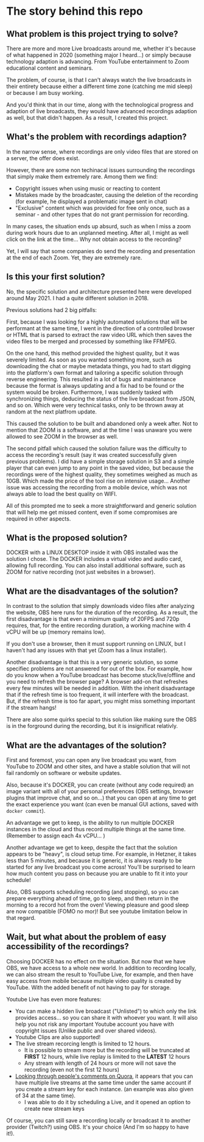 # The story behind this repo

## What problem is this project trying to solve?

There are more and more Live broadcasts around me, whether it's because of what happened in 2020 (something major I heard...) or simply because technology adaption is advancing. From YouTube entertainment to Zoom educational content and seminars.

The problem, of course, is that I can't always watch the live broadcasts in their entirety because either a different time zone (catching me mid sleep) or because I am busy working.

And you'd think that in our time, along with the technological progress and adaption of live broadcasts, they would have advanced recordings adaption as well, but that didn't happen. As a result, I created this project.

## What's the problem with recordings adaption?

In the narrow sense, where recordings are only video files that are stored on a server, the offer does exist.

However, there are some non techinacal issues surrounding the recordings that simply make them extremely rare. Among them we find:
* Copyright issues when using music or reacting to content
* Mistakes made by the broadcaster, causing the deletion of the recording (for example, he displayed a problematic image sent in chat)
* "Exclusive" content which was provided for free only once, such as a seminar - and other types that do not grant permission for recording.

In many cases, the situation ends up absurd, such as when I miss a zoom during work hours due to an unplanned meeting. After all, I might as well click on the link at the time... Why not obtain access to the recording?

Yet, I will say that some companies do send the recording and presentation at the end of each Zoom. Yet, they are extremely rare.

## Is this your first solution?

No, the specific solution and architecture presented here were developed around May 2021. I had a quite different solution in 2018.

Previous solutions had 2 big pitfalls:

First, because I was looking for a highly automated solutions that will be performant at the same time, I went in the direction of a controlled browser or HTML that is parsed to extract the raw video URL which then saves the video files to be merged and processed by something like FFMPEG.

On the one hand, this method provided the highest quality, but it was severely limited. As soon as you wanted something more, such as downloading the chat or maybe metadata things, you had to start digging into the platform's own format and tailoring a specific solution through reverse engineering. This resulted in a lot of bugs and maintenance because the format is always updating and a fix had to be found or the system would be broken. Furthermore, I was suddenly tasked with synchronizing things, deducing the status of the live broadcast from JSON, and so on. Which were very technical tasks, only to be thrown away at random at the next platfrom update.

This caused the solution to be built and abandoned only a week after. Not to mention that ZOOM is a software, and at the time I was unaware you were allowed to see ZOOM in the browser as well.

The second pitfall which caused the solution failure was the difficulty to access the recording's result (say it was created successfully given previous problems). I did have a simple storage solution in S3 and a simple player that can even jump to any point in the saved video, but because the recordings were of the highest quality, they sometimes weighed as much as 10GB. Which made the price of the tool rise on intensive usage... Another issue was accessing the recording from a mobile device, which was not always able to load the best quality on WIFI. 

All of this prompted me to seek a more straightforward and generic solution that will help me get missed content, even if some compromises are required in other aspects.

## What is the proposed solution?

DOCKER with a LINUX DESKTOP inside it with OBS installed was the solution I chose. The DOCKER includes a virtual video and audio card, allowing full recording.
You can also install additional software, such as ZOOM for native recording (not just websites in a browser).

## What are the disadvantages of the solution?

In contrast to the solution that simply downloads video files after analyzing the website, OBS here runs for the duration of the recording. As a result, the first disadvantage is that even a minimum quality of 20FPS and 720p requires, that, for the entire recording duration, a working machine with 4 vCPU will be up (memory remains low).

If you don't use a browser, then it must support running on LINUX, but I haven't had any issues with that yet (Zoom has a linux installer).

Another disadvantage is that this is a very generic solution, so some specifiec problems are not answered for out of the box. For example, how do you know when a YouTube broadcast has become stuck/live/offline and you need to refresh the browser page? A browser add-on that refreshes every few minutes will be needed in addition. With the inherit disadvantage that if the refresh time is too frequent, it will interfere with the broadcast. But, if the refresh time is too far apart, you might miss something important if the stream hangs!

There are also some quirks special to this solution like making sure the OBS is in the forground during the recording, but it is insignificat relativly.

## What are the advantages of the solution?

First and foremost, you can open any live broadcast you want, from YouTube to ZOOM and other sites, and have a stable solution that will not fail randomly on software or website updates. 

Also, because it's DOCKER, you can create (without any code required) an image variant with all of your personal preferences (OBS settings, browser plugins that improve chat, and so on...) that you can open at any time to get the exact experience you want (can even be manual GUI actions, saved with `docker commit`).

An advantage we get to keep, is the ability to run multiple DOCKER instances in the cloud and thus record multiple things at the same time. (Remember to assign each 4x vCPU... )

Another advantage we get to keep, despite the fact that the solution appears to be "heavy", is cloud setup time. For example, in Hetzner, it takes less than 5 minutes, and because it is generic, it is always ready to be started for any live broadcast you come across! You'll be surprised to learn how much content you pass on because you are unable to fit it into your schedule!

Also, OBS supports scheduling recording (and stopping), so you can prepare everything ahead of time, go to sleep, and then return in the morning to a record hot from the oven! Viewing pleasure and good sleep are now compatible (FOMO no mor)! But see youtube limitation below in that regard.

## Wait, but what about the problem of easy accessibility of the recordings?

Choosing DOCKER has no effect on the situation. But now that we have OBS, we have access to a whole new world. In addition to recording locally, we can also stream the result to YouTube Live, for example, and then have easy access from mobile because multiple video quality is created by YouTube. With the added benefit of not having to pay for storage.

Youtube Live has even more features:
* You can make a hidden live broadcast ("Unlisted") to which only the link provides access... so you can share it with whoever you want. It will also help you not risk any important Youtube account you have with copyright issues (Unlike public and over shared videos).
* Youtube Clips are also supported!
* The live stream recorcing length is limited to 12 hours.
    * It is possible to stream more but the recording will be truncated at **FIRST** 12 hours, while live replay is limited to the **LATEST** 12 hours
    * Any stream with length of 24 hours or more will not save the recording (even not the first 12 hours)
* [Looking through people's comments on Quora](https://www.quora.com/Can-I-do-more-than-1-live-on-YouTube-simultaneously), it appears that you can have multiple live streams at the same time under the same account if you create a stream key for each instance.  (an example was also given of 34 at the same time).
    * I was able to do it by scheduling a Live, and it opened an option to create new stream keys

Of course, you can still save a recording locally or broadcast it to another provider (Twitch?) using OBS. It's your choice (And I'm so happy to have it!).
